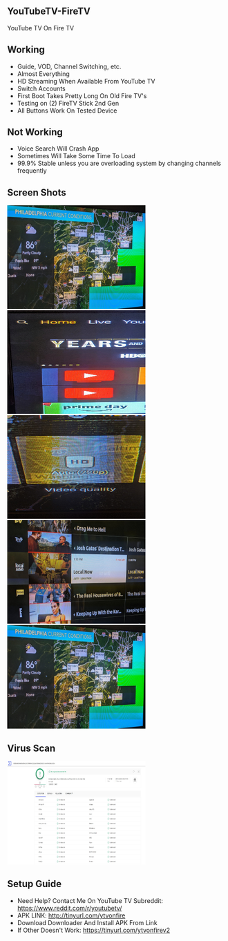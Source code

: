 ## YouTubeTV-FireTV
YouTube TV On Fire TV


## Working
* Guide, VOD, Channel Switching, etc.
* Almost Everything
* HD Streaming When Available From YouTube TV
* Switch Accounts
* First Boot Takes Pretty Long On Old Fire TV's
* Testing on (2) FireTV Stick 2nd Gen
* All Buttons Work On Tested Device

## Not Working
* Voice Search Will Crash App
* Sometimes Will Take Some Time To Load
* 99.9% Stable unless you are overloading system by changing channels frequently

## Screen Shots
<img src="https://raw.githubusercontent.com/MapGuy11/YouTubeTV-FireTV/master/IMG_20190709_135648.jpg" alt="alt text" width="320" height="240">
<img src="https://raw.githubusercontent.com/MapGuy11/YouTubeTV-FireTV/master/IMG_20190709_135706.jpg" alt="alt text" width="320" height="240">
<img src="https://raw.githubusercontent.com/MapGuy11/YouTubeTV-FireTV/master/IMG_20190709_135824.jpg" alt="alt text" width="320" height="240">
<img src="https://raw.githubusercontent.com/MapGuy11/YouTubeTV-FireTV/master/IMG_20190709_135849.jpg" alt="alt text" width="320" height="240">
<img src="https://raw.githubusercontent.com/MapGuy11/YouTubeTV-FireTV/master/IMG_20190709_135648.jpg" alt="alt text" width="320" height="240">

## Virus Scan
<img src="https://raw.githubusercontent.com/MapGuy11/YouTubeTV-FireTV/master/virustotalscan.jpg" alt="alt text" width="320" height="240">

## Setup Guide
* Need Help? Contact Me On YouTube TV Subreddit: https://www.reddit.com/r/youtubetv/
* APK LINK: http://tinyurl.com/ytvonfire
* Download Downloader And Install APK From Link
* If Other Doesn't Work: https://tinyurl.com/ytvonfirev2


